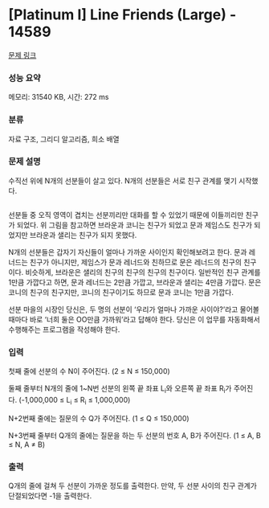 # [Platinum I] Line Friends (Large) - 14589 

[문제 링크](https://www.acmicpc.net/problem/14589) 

### 성능 요약

메모리: 31540 KB, 시간: 272 ms

### 분류

자료 구조, 그리디 알고리즘, 희소 배열

### 문제 설명

<p>수직선 위에 N개의 선분들이 살고 있다. N개의 선분들은 서로 친구 관계를 맺기 시작했다.</p>

<p><img alt="" src="https://onlinejudgeimages.s3-ap-northeast-1.amazonaws.com/problem/14588/line_friends.png"></p>

<p>선분들 중 오직 영역이 겹치는 선분끼리만 대화를 할 수 있었기 때문에 이들끼리만 친구가 되었다. 위 그림을 참고하면 브라운과 코니는 친구가 되었고 문과 제임스도 친구가 되었지만 브라운과 샐리는 친구가 되지 못했다.</p>

<p>N개의 선분들은 갑자기 자신들이 얼마나 가까운 사이인지 확인해보려고 한다. 문과 레너드는 친구가 아니지만, 제임스가 문과 레너드와 친하므로 문은 레너드의 친구의 친구이다. 비슷하게, 브라운은 샐리의 친구의 친구의 친구의 친구이다. 일반적인 친구 관계를 1만큼 가깝다고 하면, 문과 레너드는 2만큼 가깝고, 브라운과 샐리는 4만큼 가깝다. 문은 코니의 친구의 친구지만, 코니의 친구이기도 하므로 문과 코니는 1만큼 가깝다.</p>

<p>선분 마을의 시장인 당신은, 두 명의 선분이 ‘우리가 얼마나 가까운 사이야?’라고 물어볼 때마다 바로 ‘너희 둘은 OO만큼 가까워’라고 답해야 한다. 당신은 이 업무를 자동화해서 수행해주는 프로그램을 작성해야 한다.</p>

### 입력 

 <p>첫째 줄에 선분의 수 N이 주어진다. (2 ≤ N ≤ 150,000)</p>

<p>둘째 줄부터 N개의 줄에 1~N번 선분의 왼쪽 끝 좌표 L<sub>i</sub>와 오른쪽 끝 좌표 R<sub>i</sub>가 주어진다. (-1,000,000 ≤ L<sub>i</sub> ≤ R<sub>i</sub> ≤ 1,000,000)</p>

<p>N+2번째 줄에는 질문의 수 Q가 주어진다. (1 ≤ Q ≤ 150,000)</p>

<p>N+3번째 줄부터 Q개의 줄에는 질문을 하는 두 선분의 번호 A, B가 주어진다. (1 ≤ A, B ≤ N, A ≠ B)</p>

### 출력 

 <p>Q개의 줄에 걸쳐 두 선분이 가까운 정도를 출력한다. 만약, 두 선분 사이의 친구 관계가 단절되었다면 -1을 출력한다.</p>

